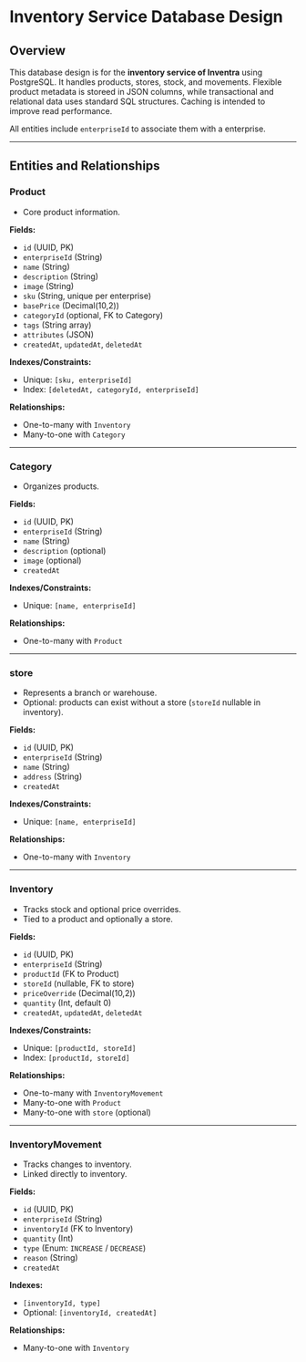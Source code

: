 # Inventory Service Database Design

## Overview

This database design is for the **inventory service of Inventra** using PostgreSQL. It handles products, stores, stock, and movements. Flexible product metadata is storeed in JSON columns, while transactional and relational data uses standard SQL structures. Caching is intended to improve read performance.

All entities include `enterpriseId` to associate them with a enterprise.

---

## Entities and Relationships

### Product

- Core product information.

**Fields:**

- `id` (UUID, PK)
- `enterpriseId` (String)
- `name` (String)
- `description` (String)
- `image` (String)
- `sku` (String, unique per enterprise)
- `basePrice` (Decimal(10,2))
- `categoryId` (optional, FK to Category)
- `tags` (String array)
- `attributes` (JSON)
- `createdAt`, `updatedAt`, `deletedAt`

**Indexes/Constraints:**

- Unique: `[sku, enterpriseId]`
- Index: `[deletedAt, categoryId, enterpriseId]`

**Relationships:**

- One-to-many with `Inventory`
- Many-to-one with `Category`

---

### Category

- Organizes products.

**Fields:**

- `id` (UUID, PK)
- `enterpriseId` (String)
- `name` (String)
- `description` (optional)
- `image` (optional)
- `createdAt`

**Indexes/Constraints:**

- Unique: `[name, enterpriseId]`

**Relationships:**

- One-to-many with `Product`

---

### store

- Represents a branch or warehouse.
- Optional: products can exist without a store (`storeId` nullable in inventory).

**Fields:**

- `id` (UUID, PK)
- `enterpriseId` (String)
- `name` (String)
- `address` (String)
- `createdAt`

**Indexes/Constraints:**

- Unique: `[name, enterpriseId]`

**Relationships:**

- One-to-many with `Inventory`

---

### Inventory

- Tracks stock and optional price overrides.
- Tied to a product and optionally a store.

**Fields:**

- `id` (UUID, PK)
- `enterpriseId` (String)
- `productId` (FK to Product)
- `storeId` (nullable, FK to store)
- `priceOverride` (Decimal(10,2))
- `quantity` (Int, default 0)
- `createdAt`, `updatedAt`, `deletedAt`

**Indexes/Constraints:**

- Unique: `[productId, storeId]`
- Index: `[productId, storeId]`

**Relationships:**

- One-to-many with `InventoryMovement`
- Many-to-one with `Product`
- Many-to-one with `store` (optional)

---

### InventoryMovement

- Tracks changes to inventory.
- Linked directly to inventory.

**Fields:**

- `id` (UUID, PK)
- `enterpriseId` (String)
- `inventoryId` (FK to Inventory)
- `quantity` (Int)
- `type` (Enum: `INCREASE` / `DECREASE`)
- `reason` (String)
- `createdAt`

**Indexes:**

- `[inventoryId, type]`
- Optional: `[inventoryId, createdAt]`

**Relationships:**

- Many-to-one with `Inventory`
